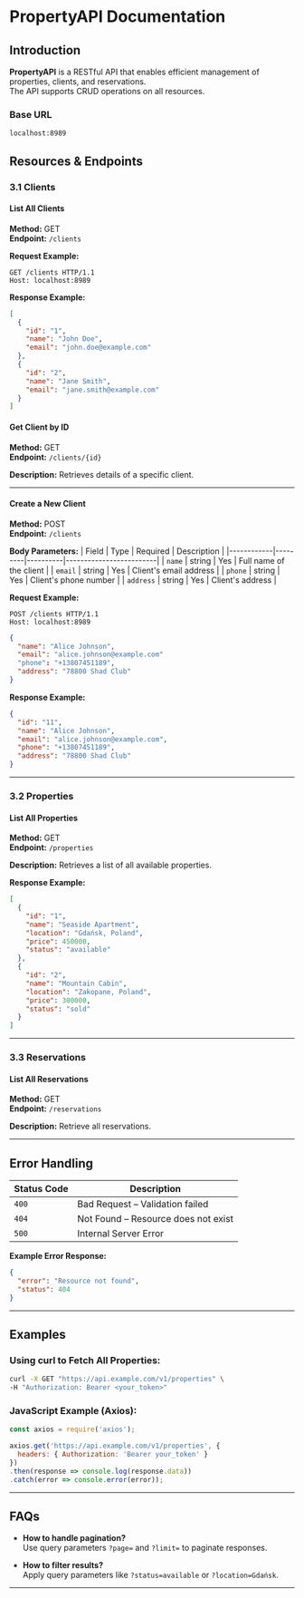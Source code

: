 # PropertyAPI Documentation

## Introduction

**PropertyAPI** is a RESTful API that enables efficient management of properties, clients, and reservations.  
The API supports CRUD operations on all resources.

### Base URL
```
localhost:8989
```

## Resources & Endpoints

### 3.1 Clients

#### List All Clients

**Method:** GET  
**Endpoint:** `/clients`  

**Request Example:**
```http
GET /clients HTTP/1.1
Host: localhost:8989
```

**Response Example:**
```json
[
  {
    "id": "1",
    "name": "John Doe",
    "email": "john.doe@example.com"
  },
  {
    "id": "2",
    "name": "Jane Smith",
    "email": "jane.smith@example.com"
  }
]
```

#### Get Client by ID

**Method:** GET  
**Endpoint:** `/clients/{id}`  

**Description:** Retrieves details of a specific client.

---

#### Create a New Client

**Method:** POST  
**Endpoint:** `/clients`  

**Body Parameters:**
| Field      | Type    | Required | Description             |
|------------|---------|----------|-------------------------|
| `name`     | string  | Yes      | Full name of the client |
| `email`    | string  | Yes      | Client's email address  |
| `phone`    | string  | Yes      | Client's phone number  |
| `address`    | string  | Yes      | Client's address  |

**Request Example:**
```http
POST /clients HTTP/1.1
Host: localhost:8989
```

```json
{
  "name": "Alice Johnson",
  "email": "alice.johnson@example.com"
  "phone": "+13807451189",
  "address": "78800 Shad Club"
}
```

**Response Example:**
```json
{
  "id": "11",
  "name": "Alice Johnson",
  "email": "alice.johnson@example.com",
  "phone": "+13807451189",
  "address": "78800 Shad Club"
}
```

---

### 3.2 Properties

#### List All Properties

**Method:** GET  
**Endpoint:** `/properties`  

**Description:** Retrieves a list of all available properties.

**Response Example:**
```json
[
  {
    "id": "1",
    "name": "Seaside Apartment",
    "location": "Gdańsk, Poland",
    "price": 450000,
    "status": "available"
  },
  {
    "id": "2",
    "name": "Mountain Cabin",
    "location": "Zakopane, Poland",
    "price": 300000,
    "status": "sold"
  }
]
```

---

### 3.3 Reservations

#### List All Reservations

**Method:** GET  
**Endpoint:** `/reservations`  

**Description:** Retrieve all reservations.

---

## Error Handling

| Status Code | Description                       |
|-------------|-----------------------------------|
| `400`       | Bad Request – Validation failed   |
| `404`       | Not Found – Resource does not exist |
| `500`       | Internal Server Error             |

**Example Error Response:**
```json
{
  "error": "Resource not found",
  "status": 404
}
```

---

## Examples

### Using curl to Fetch All Properties:

```bash
curl -X GET "https://api.example.com/v1/properties" \
-H "Authorization: Bearer <your_token>"
```

### JavaScript Example (Axios):
```javascript
const axios = require('axios');

axios.get('https://api.example.com/v1/properties', {
  headers: { Authorization: 'Bearer your_token' }
})
.then(response => console.log(response.data))
.catch(error => console.error(error));
```

---

## FAQs

- **How to handle pagination?**  
  Use query parameters `?page=` and `?limit=` to paginate responses.  

- **How to filter results?**  
  Apply query parameters like `?status=available` or `?location=Gdańsk`.

---

